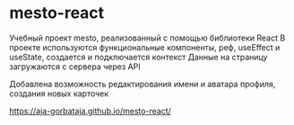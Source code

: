 # mesto-react
Учебный проект mesto, реализованный с помощью библиотеки React
В проекте используются функциональные компоненты, реф, useEffect и useState, создается и подключается контекст
Данные на страницу загружаются с сервера через API

Добавлена возможность редактирования имени и аватара профиля, создания новых карточек

https://aja-gorbataja.github.io/mesto-react/